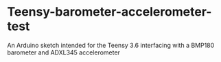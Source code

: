 # Teensy-barometer-accelerometer-test
An Arduino sketch intended for the Teensy 3.6 interfacing with a BMP180 barometer and ADXL345 accelerometer

